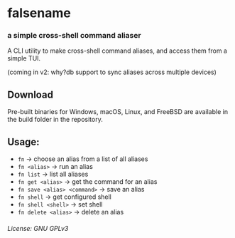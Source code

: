 # falsename

### a simple cross-shell command aliaser

A CLI utility to make cross-shell command aliases, and access them from a simple TUI.

(coming in v2: why?db support to sync aliases across multiple devices)

## Download

Pre-built binaries for Windows, macOS, Linux, and FreeBSD are available in the build folder in the repository.

## Usage:

- `fn` -> choose an alias from a list of all aliases
- `fn <alias>` -> run an alias
- `fn list` -> list all aliases
- `fn get <alias>` -> get the command for an alias
- `fn save <alias> <command>` -> save an alias
- `fn shell` -> get configured shell
- `fn shell <shell>` -> set shell
- `fn delete <alias>` -> delete an alias

###### License: GNU GPLv3
